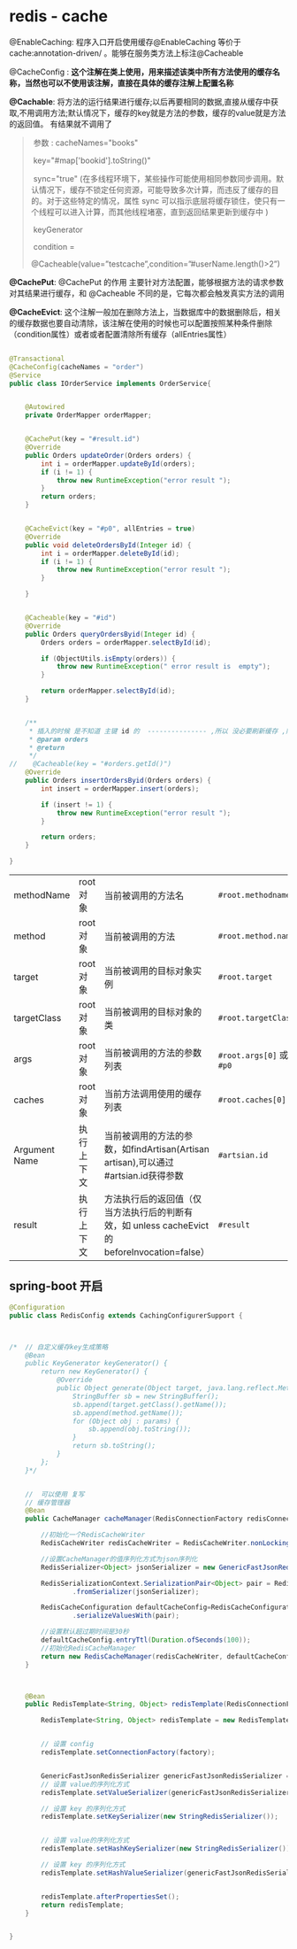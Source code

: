 # redis - cache

@EnableCaching: 程序入口开启使用缓存@EnableCaching 等价于 cache:annotation-driven/ 。能够在服务类方法上标注@Cacheable

@CacheConfig : **这个注解在类上使用，用来描述该类中所有方法使用的缓存名称，当然也可以不使用该注解，直接在具体的缓存注解上配置名称**

**@Cachable**: 将方法的运行结果进行缓存;以后再要相同的数据,直接从缓存中获取,不用调用方法;默认情况下，缓存的key就是方法的参数，缓存的value就是方法的返回值。 有结果就不调用了

> ​	参数 :  cacheNames="books"
>
> ​				key="#map['bookid'].toString()"
>
> ​				sync="true"   (在多线程环境下，某些操作可能使用相同参数同步调用。默认情况下，缓存不锁定任何资源，可能导致多次计算，而违反了缓存的目的。对于这些特定的情况，属性 sync 可以指示底层将缓存锁住，使只有一个线程可以进入计算，而其他线程堵塞，直到返回结果更新到缓存中 )
>
> ​				keyGenerator 
>
> ​				condition =
>
> ​				@Cacheable(value=”testcache”,condition=”#userName.length()>2”)



**@CachePut**: @CachePut 的作用 主要针对方法配置，能够根据方法的请求参数对其结果进行缓存，和 @Cacheable 不同的是，它每次都会触发真实方法的调用

**@CacheEvict**: 这个注解一般加在删除方法上，当数据库中的数据删除后，相关的缓存数据也要自动清除，该注解在使用的时候也可以配置按照某种条件删除（condition属性）或者或者配置清除所有缓存（allEntries属性）



```java

@Transactional
@CacheConfig(cacheNames = "order")
@Service
public class IOrderService implements OrderService{


    @Autowired
    private OrderMapper orderMapper;


    @CachePut(key = "#result.id")
    @Override
    public Orders updateOrder(Orders orders) {
        int i = orderMapper.updateById(orders);
        if (i != 1) {
            throw new RuntimeException("error result ");
        }
        return orders;
    }


    @CacheEvict(key = "#p0", allEntries = true)
    @Override
    public void deleteOrdersById(Integer id) {
        int i = orderMapper.deleteById(id);
        if (i != 1) {
            throw new RuntimeException("error result ");
        }

    }


    @Cacheable(key = "#id")
    @Override
    public Orders queryOrdersByid(Integer id) {
        Orders orders = orderMapper.selectById(id);

        if (ObjectUtils.isEmpty(orders)) {
            throw new RuntimeException(" error result is  empty");
        }

        return orderMapper.selectById(id);
    }


    /**
     * 插入的时候 是不知道 主键 id 的  --------------- ,所以 没必要刷新缓存 ,除非你指定id
     * @param orders
     * @return
     */
//    @Cacheable(key = "#orders.getId()")
    @Override
    public Orders insertOrdersByid(Orders orders) {
        int insert = orderMapper.insert(orders);

        if (insert != 1) {
            throw new RuntimeException("error result ");
        }

        return orders;
    }

}

```

|               |            |                                                              |                            |
| ------------- | ---------- | ------------------------------------------------------------ | -------------------------- |
| methodName    | root对象   | 当前被调用的方法名                                           | `#root.methodname`         |
| method        | root对象   | 当前被调用的方法                                             | `#root.method.name`        |
| target        | root对象   | 当前被调用的目标对象实例                                     | `#root.target`             |
| targetClass   | root对象   | 当前被调用的目标对象的类                                     | `#root.targetClass`        |
| args          | root对象   | 当前被调用的方法的参数列表                                   | `#root.args[0]`  或者`#p0` |
| caches        | root对象   | 当前方法调用使用的缓存列表                                   | `#root.caches[0].name`     |
| Argument Name | 执行上下文 | 当前被调用的方法的参数，如findArtisan(Artisan artisan),可以通过#artsian.id获得参数 | `#artsian.id`              |
| result        | 执行上下文 | 方法执行后的返回值（仅当方法执行后的判断有效，如 unless cacheEvict的beforeInvocation=false） | `#result`                  |







## spring-boot 开启

```java
@Configuration
public class RedisConfig extends CachingConfigurerSupport {



/*  // 自定义缓存key生成策略
    @Bean
    public KeyGenerator keyGenerator() {
        return new KeyGenerator() {
            @Override
            public Object generate(Object target, java.lang.reflect.Method method, Object... params) {
                StringBuffer sb = new StringBuffer();
                sb.append(target.getClass().getName());
                sb.append(method.getName());
                for (Object obj : params) {
                    sb.append(obj.toString());
                }
                return sb.toString();
            }
        };
    }*/


    //  可以使用 复写
    // 缓存管理器
    @Bean
    public CacheManager cacheManager(RedisConnectionFactory redisConnectionFactory) {

        //初始化一个RedisCacheWriter
        RedisCacheWriter redisCacheWriter = RedisCacheWriter.nonLockingRedisCacheWriter(redisConnectionFactory);

        //设置CacheManager的值序列化方式为json序列化
        RedisSerializer<Object> jsonSerializer = new GenericFastJsonRedisSerializer();

        RedisSerializationContext.SerializationPair<Object> pair = RedisSerializationContext.SerializationPair
                .fromSerializer(jsonSerializer);

        RedisCacheConfiguration defaultCacheConfig=RedisCacheConfiguration.defaultCacheConfig()
                .serializeValuesWith(pair);

        //设置默认超过期时间是30秒
        defaultCacheConfig.entryTtl(Duration.ofSeconds(100));
        //初始化RedisCacheManager
        return new RedisCacheManager(redisCacheWriter, defaultCacheConfig);
    }



    @Bean
    public RedisTemplate<String, Object> redisTemplate(RedisConnectionFactory factory) {

        RedisTemplate<String, Object> redisTemplate = new RedisTemplate<>();


        // 设置 config
        redisTemplate.setConnectionFactory(factory);


        GenericFastJsonRedisSerializer genericFastJsonRedisSerializer = new GenericFastJsonRedisSerializer();
        // 设置 value的序列化方式
        redisTemplate.setValueSerializer(genericFastJsonRedisSerializer);

        // 设置 key 的序列化方式
        redisTemplate.setKeySerializer(new StringRedisSerializer());


        // 设置 value的序列化方式
        redisTemplate.setHashKeySerializer(new StringRedisSerializer());

        // 设置 key 的序列化方式
        redisTemplate.setHashValueSerializer(genericFastJsonRedisSerializer);


        redisTemplate.afterPropertiesSet();
        return redisTemplate;
    }


}
```







